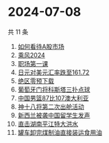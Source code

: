 # 2024-07-08

共 11 条

<!-- BEGIN ZHIHUSEARCH -->
<!-- 最后更新时间 Mon Jul 08 2024 13:13:42 GMT+0800 (China Standard Time) -->
1. [如何看待A股市场](https://www.zhihu.com/search?q=如何看待A股市场)
1. [乘风2024](https://www.zhihu.com/search?q=乘风2024)
1. [职场第一课](https://www.zhihu.com/search?q=职场第一课)
1. [日元对美元汇率跌至161.72](https://www.zhihu.com/search?q=日元对美元汇率跌至161.72)
1. [绝区零预下载](https://www.zhihu.com/search?q=绝区零预下载)
1. [葡萄牙门将科斯塔三扑点球](https://www.zhihu.com/search?q=葡萄牙门将科斯塔三扑点球)
1. [中国男篮87比107澳大利亚](https://www.zhihu.com/search?q=中国男篮87比107澳大利亚)
1. [神十八将第二次出舱活动](https://www.zhihu.com/search?q=神十八将第二次出舱活动)
1. [新西兰被袭中国留学生发声](https://www.zhihu.com/search?q=新西兰被袭中国留学生发声)
1. [直击湖南平江特大洪水](https://www.zhihu.com/search?q=直击湖南平江特大洪水)
1. [罐车卸完煤制油直接装运食用油](https://www.zhihu.com/search?q=罐车卸完煤制油直接装运食用油)
<!-- END ZHIHUSEARCH -->
